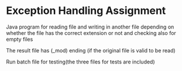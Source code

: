 # Exception Handling Assignment

Java program for reading file and writing in another file depending on whether the file has the correct extension
or not and checking also for empty files

The result file has (\_mod) ending (if the original file is valid to be read)

Run batch file for testing(the three files for tests are included)

